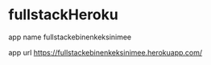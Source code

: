 # fullstackHeroku

app name fullstackebinenkeksinimee

app url https://fullstackebinenkeksinimee.herokuapp.com/